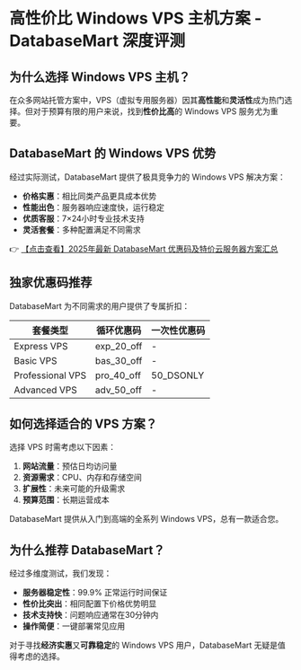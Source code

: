 # 高性价比 Windows VPS 主机方案 - DatabaseMart 深度评测

## 为什么选择 Windows VPS 主机？

在众多网站托管方案中，VPS（虚拟专用服务器）因其**高性能**和**灵活性**成为热门选择。但对于预算有限的用户来说，找到**性价比高**的 Windows VPS 服务尤为重要。

## DatabaseMart 的 Windows VPS 优势

经过实际测试，DatabaseMart 提供了极具竞争力的 Windows VPS 解决方案：

- **价格实惠**：相比同类产品更具成本优势
- **性能出色**：服务器响应速度快，运行稳定
- **优质客服**：7×24小时专业技术支持
- **灵活套餐**：多种配置满足不同需求

👉 [【点击查看】2025年最新 DatabaseMart 优惠码及特价云服务器方案汇总](https://bit.ly/DatabaseMart)

## 独家优惠码推荐

DatabaseMart 为不同需求的用户提供了专属折扣：

| 套餐类型 | 循环优惠码 | 一次性优惠码 |
|---------|-----------|------------|
| Express VPS | exp_20_off | - |
| Basic VPS | bas_30_off | - |
| Professional VPS | pro_40_off | 50_DSONLY |
| Advanced VPS | adv_50_off | - |

## 如何选择适合的 VPS 方案？

选择 VPS 时需考虑以下因素：

1. **网站流量**：预估日均访问量
2. **资源需求**：CPU、内存和存储空间
3. **扩展性**：未来可能的升级需求
4. **预算范围**：长期运营成本

DatabaseMart 提供从入门到高端的全系列 Windows VPS，总有一款适合您。

## 为什么推荐 DatabaseMart？

经过多维度测试，我们发现：

- **服务器稳定性**：99.9% 正常运行时间保证
- **性价比突出**：相同配置下价格优势明显
- **技术支持快**：问题响应通常在30分钟内
- **操作简便**：一键部署常见应用

对于寻找**经济实惠**又**可靠稳定**的 Windows VPS 用户，DatabaseMart 无疑是值得考虑的选择。